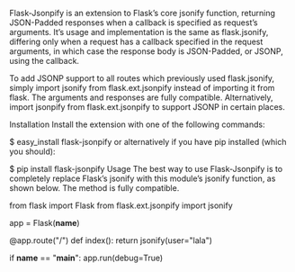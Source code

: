 Flask-Jsonpify is an extension to Flask’s core jsonify function, returning JSON-Padded responses when a callback is specified as request’s arguments. It’s usage and implementation is the same as flask.jsonify, differing only when a request has a callback specified in the request arguments, in which case the response body is JSON-Padded, or JSONP, using the callback.

To add JSONP support to all routes which previously used flask.jsonify, simply import jsonify from flask.ext.jsonpify instead of importing it from flask. The arguments and responses are fully compatible. Alternatively, import jsonpify from flask.ext.jsonpify to support JSONP in certain places.

Installation
Install the extension with one of the following commands:

$ easy_install flask-jsonpify
or alternatively if you have pip installed (which you should):

$ pip install flask-jsonpify
Usage
The best way to use Flask-Jsonpify is to completely replace Flask’s jsonify with this module’s jsonify function, as shown below. The method is fully compatible.

from flask import Flask
from flask.ext.jsonpify import jsonify

app = Flask(__name__)

@app.route("/")
def index():
    return jsonify(user="lala")


if __name__ == "__main__":
    app.run(debug=True)
